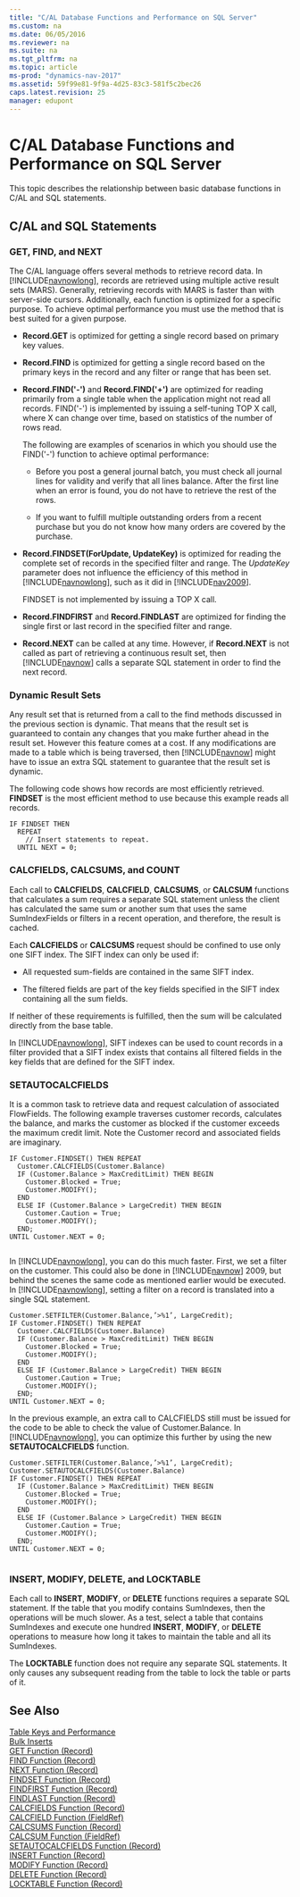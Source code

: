 ```yaml
---
title: "C/AL Database Functions and Performance on SQL Server"
ms.custom: na
ms.date: 06/05/2016
ms.reviewer: na
ms.suite: na
ms.tgt_pltfrm: na
ms.topic: article
ms-prod: "dynamics-nav-2017"
ms.assetid: 59f99e81-9f9a-4d25-83c3-581f5c2bec26
caps.latest.revision: 25
manager: edupont
---
```

# C/AL Database Functions and Performance on SQL Server
This topic describes the relationship between basic database functions in C/AL and SQL statements.  
  
## C/AL and SQL Statements  
  
### GET, FIND, and NEXT  
 The C/AL language offers several methods to retrieve record data. In [!INCLUDE[navnowlong](includes/navnowlong_md.md)], records are retrieved using multiple active result sets (MARS). Generally, retrieving records with MARS is faster than with server-side cursors. Additionally, each function is optimized for a specific purpose. To achieve optimal performance you must use the method that is best suited for a given purpose.  
  
-   **Record.GET** is optimized for getting a single record based on primary key values.  
  
-   **Record.FIND** is optimized for getting a single record based on the primary keys in the record and any filter or range that has been set.  
  
-   **Record.FIND('-')** and **Record.FIND('+')** are optimized for reading primarily from a single table when the application might not read all records. FIND('-') is implemented by issuing a self-tuning TOP X call, where X can change over time, based on statistics of the number of rows read.  
  
     The following are examples of scenarios in which you should use the FIND('-') function to achieve optimal performance:  
  
    -   Before you post a general journal batch, you must check all journal lines for validity and verify that all lines balance. After the first line when an error is found, you do not have to retrieve the rest of the rows.  
  
    -   If you want to fulfill multiple outstanding orders from a recent purchase but you do not know how many orders are covered by the purchase.  
  
-   **Record.FINDSET(ForUpdate, UpdateKey)** is optimized for reading the complete set of records in the specified filter and range. The *UpdateKey* parameter does not influence the efficiency of this method in [!INCLUDE[navnowlong](includes/navnowlong_md.md)], such as it did in [!INCLUDE[nav2009](includes/nav2009_md.md)].  
  
     FINDSET is not implemented by issuing a TOP X call.  
  
-   **Record.FINDFIRST** and **Record.FINDLAST** are optimized for finding the single first or last record in the specified filter and range.  
  
-   **Record.NEXT** can be called at any time. However, if **Record.NEXT** is not called as part of retrieving a continuous result set, then [!INCLUDE[navnow](includes/navnow_md.md)] calls a separate SQL statement in order to find the next record.  
  
### Dynamic Result Sets  
 Any result set that is returned from a call to the find methods discussed in the previous section is dynamic. That means that the result set is guaranteed to contain any changes that you make further ahead in the result set. However this feature comes at a cost. If any modifications are made to a table which is being traversed, then [!INCLUDE[navnow](includes/navnow_md.md)] might have to issue an extra SQL statement to guarantee that the result set is dynamic.  
  
 The following code shows how records are most efficiently retrieved. **FINDSET** is the most efficient method to use because this example reads all records.  
  
```  
IF FINDSET THEN  
  REPEAT  
    // Insert statements to repeat.  
  UNTIL NEXT = 0;  
```  
  
### CALCFIELDS, CALCSUMS, and COUNT  
 Each call to **CALCFIELDS**, **CALCFIELD**, **CALCSUMS**, or **CALCSUM** functions that calculates a sum requires a separate SQL statement unless the client has calculated the same sum or another sum that uses the same SumIndexFields or filters in a recent operation, and therefore, the result is cached.  
  
 Each **CALCFIELDS** or **CALCSUMS** request should be confined to use only one SIFT index. The SIFT index can only be used if:  
  
-   All requested sum-fields are contained in the same SIFT index.  
  
-   The filtered fields are part of the key fields specified in the SIFT index containing all the sum fields.  
  
 If neither of these requirements is fulfilled, then the sum will be calculated directly from the base table.  
  
 In [!INCLUDE[navnowlong](includes/navnowlong_md.md)], SIFT indexes can be used to count records in a filter provided that a SIFT index exists that contains all filtered fields in the key fields that are defined for the SIFT index.  
  
### SETAUTOCALCFIELDS  
 It is a common task to retrieve data and request calculation of associated FlowFields. The following example traverses customer records, calculates the balance, and marks the customer as blocked if the customer exceeds the maximum credit limit. Note the Customer record and associated fields are imaginary.  
  
```  
IF Customer.FINDSET() THEN REPEAT  
  Customer.CALCFIELDS(Customer.Balance)  
  IF (Customer.Balance > MaxCreditLimit) THEN BEGIN  
    Customer.Blocked = True;   
    Customer.MODIFY();  
  END  
  ELSE IF (Customer.Balance > LargeCredit) THEN BEGIN  
    Customer.Caution = True;  
    Customer.MODIFY();   
  END;   
UNTIL Customer.NEXT = 0;  
  
```  
  
 In [!INCLUDE[navnowlong](includes/navnowlong_md.md)], you can do this much faster. First, we set a filter on the customer. This could also be done in [!INCLUDE[navnow](includes/navnow_md.md)] 2009, but behind the scenes the same code as mentioned earlier would be executed. In [!INCLUDE[navnowlong](includes/navnowlong_md.md)], setting a filter on a record is translated into a single SQL statement.  
  
```  
Customer.SETFILTER(Customer.Balance,’>%1’, LargeCredit);   
IF Customer.FINDSET() THEN REPEAT  
  Customer.CALCFIELDS(Customer.Balance)  
  IF (Customer.Balance > MaxCreditLimit) THEN BEGIN   
    Customer.Blocked = True;   
    Customer.MODIFY();   
  END   
  ELSE IF (Customer.Balance > LargeCredit) THEN BEGIN   
    Customer.Caution = True;   
    Customer.MODIFY();   
  END;   
UNTIL Customer.NEXT = 0;   
```  
  
 In the previous example, an extra call to CALCFIELDS still must be issued for the code to be able to check the value of Customer.Balance. In [!INCLUDE[navnowlong](includes/navnowlong_md.md)], you can optimize this further by using the new **SETAUTOCALCFIELDS** function.  
  
```  
Customer.SETFILTER(Customer.Balance,’>%1’, LargeCredit);   
Customer.SETAUTOCALCFIELDS(Customer.Balance)   
IF Customer.FINDSET() THEN REPEAT   
  IF (Customer.Balance > MaxCreditLimit) THEN BEGIN   
    Customer.Blocked = True;   
    Customer.MODIFY();   
  END   
  ELSE IF (Customer.Balance > LargeCredit) THEN BEGIN   
    Customer.Caution = True;   
    Customer.MODIFY();   
  END;   
UNTIL Customer.NEXT = 0;  
  
```  
  
### INSERT, MODIFY, DELETE, and LOCKTABLE  
 Each call to **INSERT**, **MODIFY**, or **DELETE** functions requires a separate SQL statement. If the table that you modify contains SumIndexes, then the operations will be much slower. As a test, select a table that contains SumIndexes and execute one hundred **INSERT**, **MODIFY**, or **DELETE** operations to measure how long it takes to maintain the table and all its SumIndexes.  
  
 The **LOCKTABLE** function does not require any separate SQL statements. It only causes any subsequent reading from the table to lock the table or parts of it.  
  
## See Also  
 [Table Keys and Performance](Table-Keys-and-Performance.md)   
 [Bulk Inserts](Bulk-Inserts.md)   
 [GET Function \(Record\)](GET-Function--Record-.md)   
 [FIND Function \(Record\)](FIND-Function--Record-.md)   
 [NEXT Function \(Record\)](NEXT-Function--Record-.md)   
 [FINDSET Function \(Record\)](FINDSET-Function--Record-.md)   
 [FINDFIRST Function \(Record\)](FINDFIRST-Function--Record-.md)   
 [FINDLAST Function \(Record\)](FINDLAST-Function--Record-.md)   
 [CALCFIELDS Function \(Record\)](CALCFIELDS-Function--Record-.md)   
 [CALCFIELD Function \(FieldRef\)](CALCFIELD-Function--FieldRef-.md)   
 [CALCSUMS Function \(Record\)](CALCSUMS-Function--Record-.md)   
 [CALCSUM Function \(FieldRef\)](CALCSUM-Function--FieldRef-.md)   
 [SETAUTOCALCFIELDS Function \(Record\)](SETAUTOCALCFIELDS-Function--Record-.md)   
 [INSERT Function \(Record\)](INSERT-Function--Record-.md)   
 [MODIFY Function \(Record\)](MODIFY-Function--Record-.md)   
 [DELETE Function \(Record\)](DELETE-Function--Record-.md)   
 [LOCKTABLE Function \(Record\)](LOCKTABLE-Function--Record-.md)